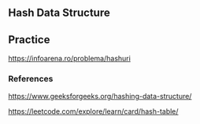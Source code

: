 ## Hash Data Structure

## Practice

https://infoarena.ro/problema/hashuri

### References

https://www.geeksforgeeks.org/hashing-data-structure/

https://leetcode.com/explore/learn/card/hash-table/
